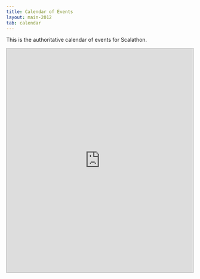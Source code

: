 ```yaml
---
title: Calendar of Events
layout: main-2012
tab: calendar
---
```


This is the authoritative calendar of events for Scalathon.

<iframe src="https://www.google.com/calendar/embed?title=Scalathon%202012&amp;mode=WEEK&amp;height=600&amp;wkst=2&amp;bgcolor=%23ccffff&amp;src=admin%40scalathon.org&amp;color=%232F6309&amp;ctz=America%2FNew_York" style=" border:solid 1px #aaa " width="500" height="600" frameborder="0" scrolling="no"></iframe>

